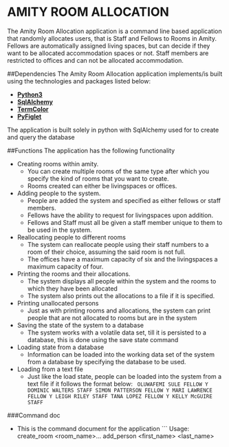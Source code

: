 # AMITY ROOM ALLOCATION
The Amity Room Allocation application is a command line based application that randomly allocates users,
that is Staff and Fellows to Rooms in Amity. 
Fellows are automatically assigned living spaces, but can decide if they want to be allocated accommodation
spaces or not. Staff members are restricted to offices and can not be allocated accommodation.

##Dependencies
The Amity Room Allocation application implements/is built using the technologies and packages listed below:
* **[Python3](https://www.python.org/download/releases/3.0/)**
* **[SqlAlchemy](http://docs.sqlalchemy.org/en/latest/)**
* **[TermColor](https://pypi.python.org/pypi/termcolor)**
* **[PyFiglet](https://pypi.python.org/pypi/pyfiglet)**

The application is built solely in python with SqlAlchemy used for to create and query the database 

##Functions 
The application has the following functionality
* Creating rooms within amity. 
    * You can create multiple rooms of the same type after which you specify the kind of rooms that 
    you want to create.
    * Rooms created can either be livingspaces or offices.
* Adding people to the system.
    * People are added the system and specified as either fellows or staff members.
    * Fellows have the ability to request for livingspaces upon addition.
    * Fellows and Staff must all be given a staff member unique to them to be used in the system.
* Reallocating people to different rooms
    * The system can reallocate people using their staff numbers to a room of their choice, assuming the said room 
    is not full.
    * The offices have a maximum capacity of six and the livingspaces a maximum capacity of four.
* Printing the rooms and their allocations.
    * The system displays all people within the system and the rooms to which they have been allocated
    * The system also prints out the allocations to a file if it is specified.
* Printing unallocated persons
    * Just as with printing rooms and allocations, the system can print people that are not allocated to rooms but
    are in the system
* Saving the state of the system to a database
    * The system works with a volatile data set, till it is persisted to a database, this is done using the save 
    state command 
* Loading state from a database
    * Information can be loaded into the working data set of the system from a database by specifying the database 
    to be used. 
* Loading from a text file
    * Just like the load state, people can be loaded into the system from a text file if it follows the format below:
           ``` 
            OLUWAFEMI SULE FELLOW Y
            DOMINIC WALTERS STAFF
            SIMON PATTERSON FELLOW Y
            MARI LAWRENCE FELLOW Y
            LEIGH RILEY STAFF
            TANA LOPEZ FELLOW Y
            KELLY McGUIRE STAFF
            ```

###Command doc 
* This is the command document for the application 
            ```
            Usage:
                create_room <room_name>...
                add_person <first_name> <last_name> <title> [--wa=N]
                reallocate_person <person_identifier> <new_room_name>
                load_people <filename>
                print_room <room_name>
                print_allocations [--o=filename]
                print_unallocated [--o=filename]
                print_room <room_name>
                save_state [--db <sqlite_database>]
                load_state <sqlite_database>
                quit

            Options:
                -h, --help  Show this screen and exit
                --o Output into a specified file
                --db Specify a database path
                --wa Specify wants accommodation 
            ```